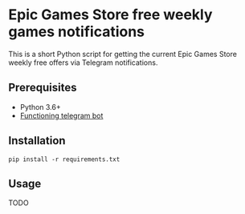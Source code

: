 # Epic Games Store free weekly games notifications

This is a short Python script for getting the current Epic Games Store weekly free offers via Telegram notifications.

## Prerequisites

- Python 3.6+
- [Functioning telegram bot](https://www.google.com/search?q=how+to+create+telegram+bot)

## Installation

```shell
pip install -r requirements.txt
```

## Usage

TODO